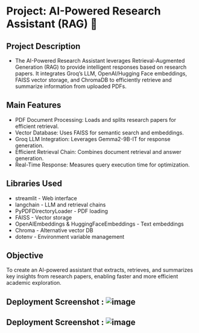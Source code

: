 # Project: AI-Powered Research Assistant (RAG) 📄
## Project Description
- The AI-Powered Research Assistant leverages Retrieval-Augmented Generation (RAG) to provide intelligent responses based on research papers. It integrates Groq’s LLM, OpenAI/Hugging Face embeddings, FAISS vector storage, and ChromaDB to efficiently retrieve and summarize information from uploaded PDFs.

## Main Features
- PDF Document Processing: Loads and splits research papers for efficient retrieval.
- Vector Database: Uses FAISS for semantic search and embeddings.
- Groq LLM Integration: Leverages Gemma2-9B-IT for response generation.
- Efficient Retrieval Chain: Combines document retrieval and answer generation.
- Real-Time Response: Measures query execution time for optimization.

## Libraries Used
- streamlit - Web interface
- langchain - LLM and retrieval chains
- PyPDFDirectoryLoader - PDF loading
- FAISS - Vector storage
- OpenAIEmbeddings & HuggingFaceEmbeddings - Text embeddings
- Chroma - Alternative vector DB
- dotenv - Environment variable management

## Objective
To create an AI-powered assistant that extracts, retrieves, and summarizes key insights from research papers, enabling faster and more efficient academic exploration. 

## Deployment Screenshot : ![image](https://github.com/user-attachments/assets/93a853e5-2555-4512-8700-dbab6dab92af)

## Deployment Screenshot : ![image](https://github.com/user-attachments/assets/03f077e4-1a71-474a-9722-0b3698cb7cf6)


